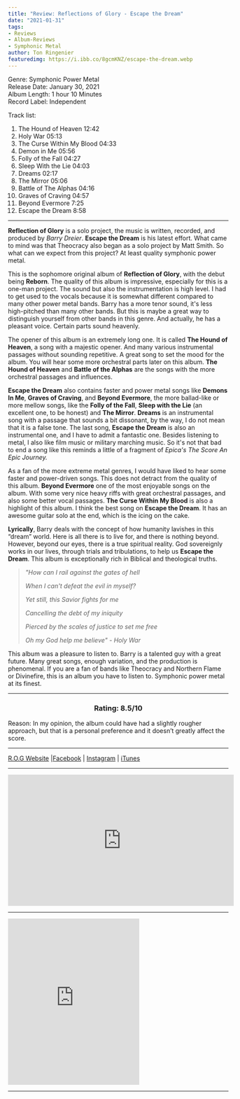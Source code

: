 ```yaml
---
title: "Review: Reflections of Glory - Escape the Dream"
date: "2021-01-31"
tags:
- Reviews
- Album-Reviews
- Symphonic Metal
author: Ton Ringenier    
featuredimg: https://i.ibb.co/8gcmKNZ/escape-the-dream.webp
---
```


Genre: Symphonic Power Metal<br>
Release Date: January 30, 2021<br>
Album Length: 1 hour 10 Minutes<br>
Record Label: Independent<br>

Track list:

1. The Hound of Heaven 12:42
2. Holy War 05:13
3. The Curse Within My Blood 04:33
4. Demon in Me 05:56
5. Folly of the Fall 04:27
6. Sleep With the Lie 04:03
7. Dreams 02:17
8. The Mirror 05:06
9.  Battle of The Alphas 04:16
10. Graves of Craving 04:57
11. Beyond Evermore 7:25
12. Escape the Dream 8:58

<hr>


**Reflection of Glory** is a solo project, the music is written, recorded, and produced by *Barry Dreier*. **Escape the Dream** is his latest effort. What came to mind was that Theocracy also began as a solo project by Matt Smith. So what can we expect from this project? At least quality symphonic power metal.

This is the sophomore original album of **Reflection of Glory**, with the debut being **Reborn**. The quality of this album is impressive, especially for this is a one-man project. The sound but also the instrumentation is high level. I had to get used to the vocals because it is somewhat different compared to many other power metal bands. Barry has a more tenor sound, it's less high-pitched than many other bands. But this is maybe a great way to distinguish yourself from other bands in this genre. And actually, he has a pleasant voice. Certain parts sound heavenly.

The opener of this album is an extremely long one. It is called **The Hound of Heaven**, a song with a majestic opener. And many various instrumental passages without sounding repetitive. A great song to set the mood for the album. You will hear some more orchestral parts later on this album. **The Hound of Heaven** and **Battle of the Alphas** are the songs with the more orchestral passages and influences.

**Escape the Dream** also contains faster and power metal songs like **Demons In Me**, **Graves of Craving**, and **Beyond Evermore**, the more ballad-like or more mellow songs, like the **Folly of the Fall**, **Sleep with the Lie** (an excellent one, to be honest) and **The Mirror**. **Dreams** is an instrumental song with a passage that sounds a bit dissonant, by the way, I do not mean that it is a false tone. The last song, **Escape the Dream** is also an instrumental one, and I have to admit a fantastic one. Besides listening to metal, I also like film music or military marching music. So it's not that bad to end a song like this reminds a little of a fragment of *Epica's The Score An Epic Journey.*

As a fan of the more extreme metal genres, I would have liked to hear some faster and power-driven songs. This does not detract from the quality of this album. **Beyond Evermore** one of the most enjoyable songs on the album. With some very nice heavy riffs with great orchestral passages, and also some better vocal passages. **The Curse Within My Blood** is also a highlight of this album. I think the best song on **Escape the Dream**. It has an awesome guitar solo at the end, which is the icing on the cake. 

 **Lyrically**, Barry deals with the concept of how humanity lavishes in this “dream” world. Here is all there is to live for, and there is nothing beyond. However, beyond our eyes, there is a true spiritual reality. God sovereignly works in our lives, through trials and tribulations, to help us **Escape the Dream**. This album is exceptionally rich in Biblical and theological truths.

> *"How can I rail against the gates of hell* 
>
> *When I can't defeat the evil in myself?*
>
> *Yet still, this Savior fights for me* 
>
> *Cancelling the debt of my iniquity* 
>
> *Pierced by the scales of justice to set me free* 
>
> *Oh my God help me believe" - Holy War*

﻿This album was a pleasure to listen to. Barry is a talented guy with a great future. Many great songs, enough variation, and the production is phenomenal. If you are a fan of bands like Theocracy and Northern Flame or Divinefire, this is an album you have to listen to. Symphonic power metal at its finest.

<hr>

<h3 style="text-align: center">Rating: 8.5/10</h3>

Reason: In my opinion, the album could have had a slightly rougher approach, but that is a personal preference and it doesn’t greatly affect the score.

 <hr>

[R.O.G Website](https://www.reflection-music.com/) |[Facebook](http://www.facebook.com/reflection.of.glory) | [Instagram](https://www.instagram.com/reflection.of.glory/) | [iTunes](https://music.apple.com/us/artist/reflection-of-glory/293492516)




<hr>

 <div class="video-container"><iframe src="https://www.youtube.com/embed/j7QWc6QyUWE" width="516" height="300" frameborder="0"></iframe></div>

<hr>

 <iframe src="https://open.spotify.com/embed/album/0rZiTgzOK6TkUvKqpdwama" width="300" height="380" frameborder="0" allowtransparency="true" allow="encrypted-media"></iframe>

<hr>

